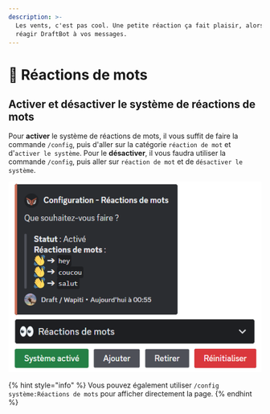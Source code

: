 ```yaml
---
description: >-
  Les vents, c'est pas cool. Une petite réaction ça fait plaisir, alors faites
  réagir DraftBot à vos messages.
---
```


# 👀 Réactions de mots

## Activer et désactiver le système de réactions de mots <a href="#on-off" id="on-off"></a>

Pour **activer** le système de réactions de mots, il vous suffit de faire la commande `/config`, puis d'aller sur la catégorie `réaction de mot` et d'`activer le système`.
Pour le **désactiver**, il vous faudra utiliser la commande `/config`, puis aller sur `réaction de mot` et de `désactiver le système`.

![Exemple d'activation/désactivation](../.gitbook/assets/wordreact/view.png)


{% hint style="info" %}
Vous pouvez également utiliser `/config système:Réactions de mots` pour afficher directement la page.
{% endhint %}